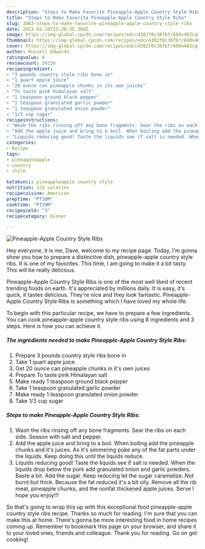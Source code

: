 ```yaml
---
description: "Steps to Make Favorite Pineapple-Apple Country Style Ribs"
title: "Steps to Make Favorite Pineapple-Apple Country Style Ribs"
slug: 3863-steps-to-make-favorite-pineapple-apple-country-style-ribs
date: 2022-02-10T23:20:35.389Z
image: https://img-global.cpcdn.com/recipes/edcc4382f0c36fbf/680x482cq70/pineapple-apple-country-style-ribs-recipe-main-photo.jpg
thumbnail: https://img-global.cpcdn.com/recipes/edcc4382f0c36fbf/680x482cq70/pineapple-apple-country-style-ribs-recipe-main-photo.jpg
cover: https://img-global.cpcdn.com/recipes/edcc4382f0c36fbf/680x482cq70/pineapple-apple-country-style-ribs-recipe-main-photo.jpg
author: Russell Edwards
ratingvalue: 4
reviewcount: 24236
recipeingredient:
- "3 pounds country style ribs bone in"
- "1 quart apple juice"
- "20 ounce can pineapple chunks in its own juices"
- "To taste pink Himalayan salt"
- "1 teaspoon ground black pepper"
- "1 teaspoon granulated garlic powder"
- "1 teaspoon granulated onion powder"
- "1/3 cup sugar"
recipeinstructions:
- "Wash the ribs rinsing off any bone fragments. Sear the ribs on each side. Season with salt and pepper."
- "Add the apple juice and bring to a boil. When boiling add the pineapple chunks and it&#39;s juices. As it&#39;s simmering poke any of the fat parts under the liquids. Keep doing this until the liquids reduce."
- "Liquids reducing good! Taste the liquids see if salt is needed. When the liquids drop below the pork add granulated onion and garlic powders. Baste a bit. Add the sugar. Keep reducing let the sugar caramelize. Not burnt but thick. Because the fat reduced it&#39;s a bit oily. Remove all the rib meat, pineapple chunks, and the nonfat thickened apple juices. Serve I hope you enjoy!!!"
categories:
- Recipe
tags:
- pineappleapple
- country
- style

katakunci: pineappleapple country style 
nutrition: 123 calories
recipecuisine: American
preptime: "PT18M"
cooktime: "PT39M"
recipeyield: "3"
recipecategory: Dinner

---
```



![Pineapple-Apple Country Style Ribs](https://img-global.cpcdn.com/recipes/edcc4382f0c36fbf/680x482cq70/pineapple-apple-country-style-ribs-recipe-main-photo.jpg)

Hey everyone, it is me, Dave, welcome to my recipe page. Today, I'm gonna show you how to prepare a distinctive dish, pineapple-apple country style ribs. It is one of my favorites. This time, I am going to make it a bit tasty. This will be really delicious.



Pineapple-Apple Country Style Ribs is one of the most well liked of recent trending foods on earth. It's appreciated by millions daily. It is easy, it's quick, it tastes delicious. They're nice and they look fantastic. Pineapple-Apple Country Style Ribs is something which I have loved my whole life.


To begin with this particular recipe, we have to prepare a few ingredients. You can cook pineapple-apple country style ribs using 8 ingredients and 3 steps. Here is how you can achieve it.

<!--inarticleads1-->

##### The ingredients needed to make Pineapple-Apple Country Style Ribs:

1. Prepare 3 pounds country style ribs bone in
1. Take 1 quart apple juice
1. Get 20 ounce can pineapple chunks in it&#39;s own juices
1. Prepare To taste pink Himalayan salt
1. Make ready 1 teaspoon ground black pepper
1. Take 1 teaspoon granulated garlic powder
1. Make ready 1 teaspoon granulated onion powder
1. Take 1/3 cup sugar




<!--inarticleads2-->

##### Steps to make Pineapple-Apple Country Style Ribs:

1. Wash the ribs rinsing off any bone fragments. Sear the ribs on each side. Season with salt and pepper.
1. Add the apple juice and bring to a boil. When boiling add the pineapple chunks and it&#39;s juices. As it&#39;s simmering poke any of the fat parts under the liquids. Keep doing this until the liquids reduce.
1. Liquids reducing good! Taste the liquids see if salt is needed. When the liquids drop below the pork add granulated onion and garlic powders. Baste a bit. Add the sugar. Keep reducing let the sugar caramelize. Not burnt but thick. Because the fat reduced it&#39;s a bit oily. Remove all the rib meat, pineapple chunks, and the nonfat thickened apple juices. Serve I hope you enjoy!!!




So that's going to wrap this up with this exceptional food pineapple-apple country style ribs recipe. Thanks so much for reading. I'm sure that you can make this at home. There's gonna be more interesting food in home recipes coming up. Remember to bookmark this page on your browser, and share it to your loved ones, friends and colleague. Thank you for reading. Go on get cooking!
